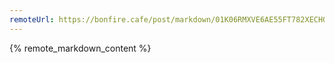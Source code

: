 ```yaml
---
remoteUrl: https://bonfire.cafe/post/markdown/01K06RMXVE6AE55FT782XECHGP
---
```


{% remote_markdown_content %}
